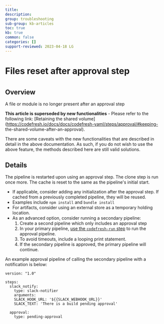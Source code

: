 ```yaml
---
title: 
description: 
group: troubleshooting
sub-group: kb-articles
toc: true
kb: true
common: false
categories: []
support-reviewed: 2023-04-18 LG
---
```


# Files reset after approval step

#

## Overview

A file or module is no longer present after an approval step

**This article is superseded by new functionalities** \- Please refer to the
following link: [Retaining the shared
volume](https://codefresh.io/docs/docs/codefresh-yaml/steps/approval/#keeping-
the-shared-volume-after-an-approval).

There are some caveats with the new functionalities that are described in
detail in the above documentation. As such, if you do not wish to use the
above feature, the methods described here are still valid solutions.

## Details

The pipeline is restarted upon using an approval step. The clone step is run
once more. The cache is reset to the same as the pipeline's initial start.

  * If applicable, consider adding any initialization after the approval step. If cached from a previously completed pipeline, they will be reused.
  * Examples include `npm install` and `bundle install`
  * For artifacts, consider using an external store as a temporary holding location.
  * As an advanced option, consider running a secondary pipeline: 
    1. Create a second pipeline which only includes an approval step
    2. In your primary pipeline, [use the `codefresh-run` step](https://g.codefresh.io/steps/codefresh-run) to run the approval pipeline.
    3. To avoid timeouts, include a looping print statement.
    4. If the secondary pipeline is approved, the primary pipeline will continue.

An example approval pipeline of calling the secondary pipeline with a
notification is below:

    
    
    version: "1.0"
    
    steps:
      slack_notify:
        type: slack-notifier
        arguments:
        SLACK_HOOK_URL: '${{SLACK_WEBHOOK_URL}}'
        SLACK_TEXT: 'There is a build pending approval'
    
      approval:
        type: pending-approval
    


